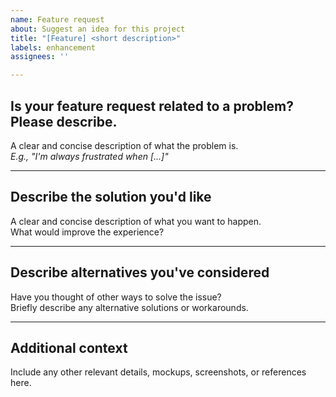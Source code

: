 ```yaml
---
name: Feature request
about: Suggest an idea for this project
title: "[Feature] <short description>"
labels: enhancement
assignees: ''

---
```


## Is your feature request related to a problem? Please describe.

A clear and concise description of what the problem is.  
_E.g., "I'm always frustrated when [...]"_

---

##  Describe the solution you'd like

A clear and concise description of what you want to happen.  
What would improve the experience?

---

##  Describe alternatives you've considered

Have you thought of other ways to solve the issue?  
Briefly describe any alternative solutions or workarounds.

---

## Additional context

Include any other relevant details, mockups, screenshots, or references here.
